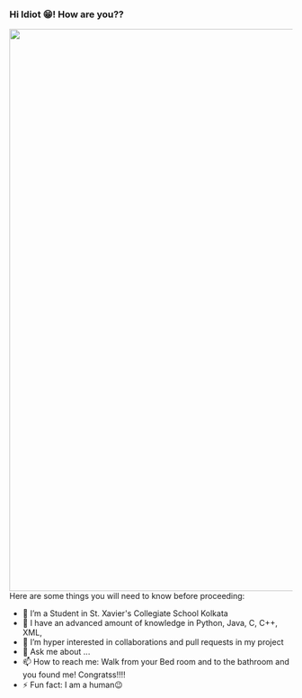 ### Hi Idiot 😁! How are you??

<!--
**Sannidhya127/Sannidhya127** is a ✨ _special_ ✨ repository because its `README.md` (this file) appears on your GitHub profile.-->
<img src="https://th.bing.com/th/id/OIP.VHmr7pShAIHDsgAJNnyeLQHaDO?w=300&h=152&c=7&o=5&dpr=1.15&pid=1.7" width = "1000px" height = "1000px" align = "center">
Here are some things you will need to know before proceeding:

- 🔭 I’m a Student in St. Xavier's Collegiate School Kolkata
- 🌱 I have an advanced amount of knowledge in Python, Java, C, C++, XML, 
- 👯 I’m hyper interested in collaborations and pull requests in my project
- 💬 Ask me about ...
- 📫 How to reach me: Walk from your Bed room and to the bathroom and you found me! Congratss!!!!
- ⚡ Fun fact: I am a human😉

